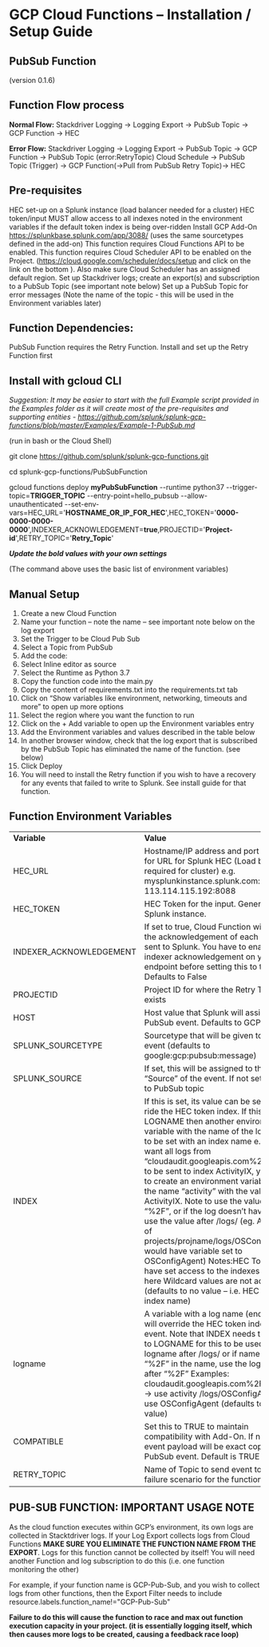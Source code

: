# GCP Cloud Functions – Installation / Setup Guide

## PubSub Function 
(version 0.1.6)

## **Function Flow process**

**Normal Flow:**
Stackdriver Logging -> Logging Export -> PubSub Topic -> GCP Function -> HEC

**Error Flow:** 
Stackdriver Logging -> Logging Export -> PubSub Topic -> GCP Function -> PubSub Topic (error:RetryTopic)
Cloud Schedule -> PubSub Topic (Trigger) -> GCP Function(->Pull from PubSub Retry Topic)-> HEC

## **Pre-requisites**

HEC set-up on a Splunk instance (load balancer needed for a cluster)
HEC token/input MUST allow access to all indexes noted in the environment variables if the default token index is being over-ridden
Install GCP Add-On https://splunkbase.splunk.com/app/3088/ (uses the same sourcetypes defined in the add-on)
This function requires Cloud Functions API to be enabled.
This function requires Cloud Scheduler API to be enabled on the Project. (https://cloud.google.com/scheduler/docs/setup and click on the link on the bottom <ENABLE THE CLOUD SCHEDULER API>). Also make sure Cloud Scheduler has an assigned default region.
Set up Stackdriver logs; create an export(s) and subscription to a PubSub Topic (see important note below)
Set up a PubSub Topic for error messages (Note the name of the topic -  this will be used in the Environment variables later)

## **Function Dependencies:**
PubSub Function requires the Retry Function. Install and set up the Retry Function first


## Install with gcloud CLI

*Suggestion: It may be easier to start with the full Example script provided in the Examples folder as it will create most of the pre-requisites and supporting entities - https://github.com/splunk/splunk-gcp-functions/blob/master/Examples/Example-1-PubSub.md*


(run in bash or the Cloud Shell)

git clone https://github.com/splunk/splunk-gcp-functions.git

cd splunk-gcp-functions/PubSubFunction

gcloud functions deploy **myPubSubFunction** --runtime python37 --trigger-topic=**TRIGGER_TOPIC** --entry-point=hello_pubsub --allow-unauthenticated --set-env-vars=HEC_URL='**HOSTNAME_OR_IP_FOR_HEC**',HEC_TOKEN='**0000-0000-0000-0000**',INDEXER_ACKNOWLEDGEMENT=**true**,PROJECTID='**Project-id**',RETRY_TOPIC='**Retry_Topic**'

***Update the bold values with your own settings***

(The command above uses the basic list of environment variables)


## **Manual Setup**
1.	Create a new Cloud Function
2.	Name your function – note the name – see important note below on the log export
3.	Set the Trigger to be Cloud Pub Sub 
4.	Select a Topic from PubSub
5.	Add the code:
6.	Select Inline editor as source
7.	Select the Runtime as Python 3.7
8.	Copy the function code into the main.py
9.	Copy the content of requirements.txt into the requirements.txt tab
10.	Click on “Show variables like environment, networking, timeouts and more” to open up more options
11.	Select the region where you want the function to run
12.	Click on the + Add variable to open up the Environment variables entry
13.	Add the Environment variables and values described in the table below
14.	In another browser window, check that the log export that is subscribed by the PubSub Topic has eliminated the name of the function. (see below)
15.	Click Deploy
16.	You will need to install the Retry function if you wish to have a recovery for any events that failed to write to Splunk. See install guide for that function.

## **Function Environment Variables**

<table><tr><td><strong>Variable</strong></td><td><strong>Value</strong></td></tr>
<tr><td>HEC_URL</td><td>Hostname/IP address and port number for URL for Splunk HEC (Load balancer required for cluster)
e.g. mysplunkinstance.splunk.com:8088 or 113.114.115.192:8088</td></tr>
<tr><td>HEC_TOKEN</td><td>HEC Token for the input. Generate on Splunk instance.</td></tr>
<tr><td>INDEXER_ACKNOWLEDGEMENT</td><td>If set to true, Cloud Function will check the acknowledgement of each event sent to Splunk. You have to enable indexer acknowledgement on your HEC endpoint before setting this to true. Defaults to False</td></tr>
<tr><td>PROJECTID</td><td>Project ID for where the Retry Topic exists</td></tr>
<tr><td>HOST</td><td>Host value that Splunk will assign for the PubSub event. Defaults to GCPFunction</td></tr>
<tr><td>SPLUNK_SOURCETYPE</td><td>Sourcetype that will be given to the event (defaults to google:gcp:pubsub:message)</td></tr>
<tr><td>SPLUNK_SOURCE</td><td>If set, this will be assigned to the “Source” of the event. If not set, defaults to PubSub topic</td></tr>
<tr><td>INDEX</td><td>If this is set, its value can be set to over-ride the HEC token index. If this is set to LOGNAME then another environment variable with the name of the log needs to be set with an index name e.g. if you want all logs from “cloudaudit.googleapis.com%2Factivity” to be sent to index ActivityIX, you need to create an environment variable with the name “activity” with the value of ActivityIX. 
Note to use the value after “%2F”, or if the log doesn’t have that, use the value after /logs/ (eg. A logname of projects/projname/logs/OSConfigAgent would have variable set to OSConfigAgent)
Notes:HEC Token must have set access to the indexes noted here
Wildcard values are not accepted
(defaults to no value – i.e. HEC token set index name)</td></tr>
<tr><td>logname</td><td>A variable with a log name (ending only) will override the HEC token index for the event. Note that INDEX needs to be set to LOGNAME for this to be used. Use logname after /logs/ or if name has “%2F” in the name, use the logname after “%2F” 
Examples:
cloudaudit.googleapis.com%2Factivity -> use activity 
/logs/OSConfigAgent -> use OSConfigAgent
(defaults to no value)</td></tr>
<tr><td>COMPATIBLE</td><td>Set this to TRUE to maintain compatibility with Add-On. If not TRUE, event payload will be exact copy of PubSub event. Default is TRUE</td></tr>
<tr><td>RETRY_TOPIC</td><td>Name of Topic to send event to on any failure scenario for the function</td></tr>
</table>




## **PUB-SUB FUNCTION: IMPORTANT USAGE NOTE**

As the cloud function executes within GCP’s environment, its own logs are collected in Stacktdriver logs. If your Log Export collects logs from Cloud Functions **MAKE SURE YOU ELIMINATE THE FUNCTION NAME FROM THE EXPORT**. Logs for this function cannot be collected by itself! You will need another Function and log subscription to do this (i.e. one function monitoring the other)

For example, if your function name is GCP-Pub-Sub, and you wish to collect logs from other functions, then the Export Filter needs to include resource.labels.function_name!="GCP-Pub-Sub"

**Failure to do this will cause the function to race and max out function execution capacity in your project. (it is essentially logging itself, which then causes more logs to be created, causing a feedback race loop)**




